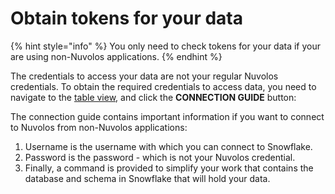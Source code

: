 # Obtain tokens for your data

{% hint style="info" %}
You only need to check tokens for your data if your are using non-Nuvolos applications.
{% endhint %}

The credentials to access your data are not your regular Nuvolos credentials. To obtain the required credentials to access data, you need to navigate to the [table view](../the-table-view.md), and click the **CONNECTION GUIDE** button:

The connection guide contains important information if you want to connect to Nuvolos from non-Nuvolos applications:

1. Username is the username with which you can connect to Snowflake.
2. Password is the password - which is not your Nuvolos credential.
3. Finally, a command is provided to simplify your work that contains the database and schema in Snowflake that will hold your data.







